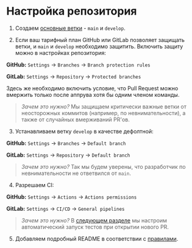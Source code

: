 # Настройка репозитория

1. Создаем [основные ветки](../../rules/repository/RU.md) - `main` и `develop`.

2. Если ваш тарифный план GitHub или GitLab позволяет защищать ветки, и `main` и `develop` необходимо защитить. Включить защиту можно в настройках репозитория:

**GitHub:** `Settings` -> `Branches` -> `Branch protection rules`

**GitLab:** `Settings` -> `Repository` -> `Protected branches`

Здесь же необходимо включить условие, что Pull Request можно вмержить только после аппрува хотя бы одним членом команды.

> _Зачем это нужно?_ Мы защищаем критически важные ветки от неосторожных коммитов (например, по невнимательности), а также от случайных вмерживаний PR'ов.

3. Устанавливаем ветку `develop` в качестве дефолтной:

**GitHub:** `Settings` -> `Branches` -> `Default branch`

**GitLab:** `Settings` -> `Repository` -> `Default branch`

> _Зачем это нужно?_ Так мы будем уверены, что разработчик по невнимательности не ответвился от `main`.

4. Разрешаем CI:

**GitHub:** `Settings` -> `Actions` -> `Actions permissions`

**GitLab:** `Settings` -> `CI/CD` -> `General pipelines`

> _Зачем это нужно?_ В [следующем разделе](../project/RU.md) мы настроим автоматический запуск тестов при открытии нового PR.

5. Добавляем подробный README в соответствии с [правилами](../../rules/readme/RU.md).
